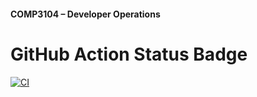 #### COMP3104 – Developer Operations

# GitHub Action Status Badge
[![CI](https://github.com/OlegSanitskii/COMP3104/actions/workflows/ci.yml/badge.svg)](https://github.com/OlegSanitskii/COMP3104/actions/workflows/ci.yml)
